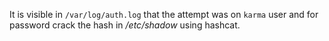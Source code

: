 It is visible in `/var/log/auth.log` that the attempt was on `karma` user and for password crack the hash in */etc/shadow* using hashcat.

